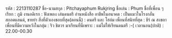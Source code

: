 รหัส : 2213110287
ชื่อ-นามสกุล : Pitchayaphum Rukjring 
ชื่อเล่น : Phum
ชื่อที่เพื่อน ๆ เรียก : ภูมิ
งานอดิเรก : ฟังเพลง เล่นดนตรี อ่านหนังสือ
อาชีพในอนาคต : เป็นแมวในโรงกลั่นสกอตแลนด์, ขายยำ
สิ่งที่ตัวเองชอบที่สุด(ตอนนี้) : ดนตรี และ โฮล์ม
เพื่อนที่สนิทที่สุด : ธีร์ ณ สงขลา
เพื่อนที่มีความหวังในกลุ่ม : ริว ชิตวร 
มาเรียนที่นี่เพราะ : แม่ไม่ให้เรียนดนตรี :-(
เวลานอน(ปกติ) : 22.00-00.30 